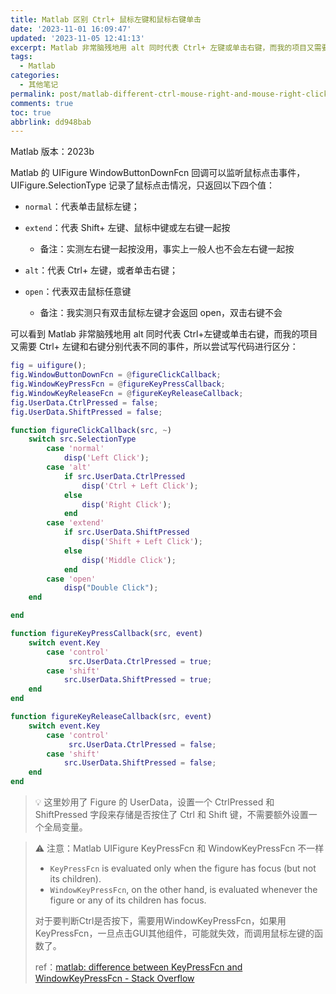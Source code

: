 ```yaml
---
title: Matlab 区别 Ctrl+ 鼠标左键和鼠标右键单击
date: '2023-11-01 16:09:47'
updated: '2023-11-05 12:41:13'
excerpt: Matlab 非常脑残地用 alt 同时代表 Ctrl+ 左键或单击右键，而我的项目又需要 ctrl+ 左键和右键分别代表不同的事件，所以尝试写代码进行区分
tags:
  - Matlab
categories:
  - 其他笔记
permalink: post/matlab-different-ctrl-mouse-right-and-mouse-right-click-1f0inv.html
comments: true
toc: true
abbrlink: dd948bab
---
```




Matlab 版本：2023b

Matlab 的 UIFigure WindowButtonDownFcn 回调可以监听鼠标点击事件，UIFigure.SelectionType 记录了鼠标点击情况，只返回以下四个值：

* ​`normal`​：代表单击鼠标左键；
* ​`extend`​：代表 Shift+ 左键、鼠标中键或左右键一起按

  * 备注：实测左右键一起按没用，事实上一般人也不会左右键一起按
* ​`alt`​：代表 Ctrl+ 左键，或者单击右键；
* ​`open`​：代表双击鼠标任意键

  * 备注：我实测只有双击鼠标左键才会返回 open，双击右键不会

可以看到 Matlab 非常脑残地用 alt 同时代表 Ctrl+左键或单击右键，而我的项目又需要 Ctrl+ 左键和右键分别代表不同的事件，所以尝试写代码进行区分：

```matlab
fig = uifigure();
fig.WindowButtonDownFcn = @figureClickCallback;
fig.WindowKeyPressFcn = @figureKeyPressCallback;
fig.WindowKeyReleaseFcn = @figureKeyReleaseCallback;
fig.UserData.CtrlPressed = false;
fig.UserData.ShiftPressed = false;

function figureClickCallback(src, ~)
    switch src.SelectionType
        case 'normal'
            disp('Left Click');
        case 'alt'
            if src.UserData.CtrlPressed
                disp('Ctrl + Left Click');
            else
                disp('Right Click');
            end
        case 'extend'
            if src.UserData.ShiftPressed
                disp('Shift + Left Click');
            else
                disp('Middle Click');
            end
        case 'open'
            disp("Double Click");
    end

end

function figureKeyPressCallback(src, event)
    switch event.Key
        case 'control'
             src.UserData.CtrlPressed = true;
        case 'shift'
            src.UserData.ShiftPressed = true;
    end
end

function figureKeyReleaseCallback(src, event)
    switch event.Key
        case 'control'
             src.UserData.CtrlPressed = false;
        case 'shift'
            src.UserData.ShiftPressed = false;
    end
end

```

> 💡 <span style="font-weight: bold;" data-type="strong"> </span> 这里妙用了 Figure 的 UserData，设置一个 CtrlPressed 和 ShiftPressed 字段来存储是否按住了 Ctrl 和 Shift 键，不需要额外设置一个全局变量。

> ⚠ 注意：Matlab UIFigure KeyPressFcn 和 WindowKeyPressFcn 不一样
>
> * ​`KeyPressFcn`​​ is evaluated only when the figure has focus (but not its children).
> * ​`WindowKeyPressFcn`​​, on the other hand, is evaluated whenever the figure or any of its children has focus.
>
> 对于要判断Ctrl是否按下，需要用WindowKeyPressFcn，如果用KeyPressFcn，一旦点击GUI其他组件，可能就失效，而调用鼠标左键的函数了。
>
> ref：[matlab: difference between KeyPressFcn and WindowKeyPressFcn - Stack Overflow](https://stackoverflow.com/questions/25174400/matlab-difference-between-keypressfcn-and-windowkeypressfcn)

‍
